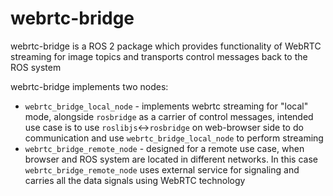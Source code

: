 # webrtc-bridge

webrtc-bridge is a ROS 2 package which provides functionality of WebRTC
streaming for image topics and transports control messages back to the ROS
system

webrtc-bridge implements two nodes:

* `webrtc_bridge_local_node` - implements webrtc streaming for "local" mode,
  alongside `rosbridge` as a carrier of control messages, intended use case is to
  use `roslibjs`<->`rosbridge` on web-browser side to do communication and use
  `webrtc_bridge_local_node` to perform streaming
* `webrtc_bridge_remote_node` - designed for a remote use case, when browser and
  ROS system are located in different networks. In this case
  `webrtc_bridge_remote_node` uses external service for signaling and carries
  all the data signals using WebRTC technology
